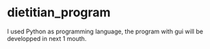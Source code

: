 # dietitian_program
I used Python as programming language, the program with gui will be developped in next 1 mouth. 
